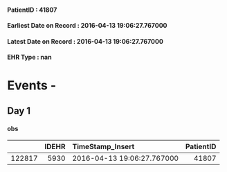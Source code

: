 
#### PatientID : 41807
#### Earliest Date on Record : 2016-04-13 19:06:27.767000
#### Latest Date on Record : 2016-04-13 19:06:27.767000
#### EHR Type : nan

# Events - 

## Day 1

#### obs
|        |   IDEHR | TimeStamp_Insert           |   PatientID |
|-------:|--------:|:---------------------------|------------:|
| 122817 |    5930 | 2016-04-13 19:06:27.767000 |       41807 |


